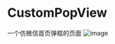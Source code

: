 # CustomPopView
一个仿微信首页弹框的页面
![image](https://github.com/fancy88/CustomPopView/blob/master/test.gif) 
